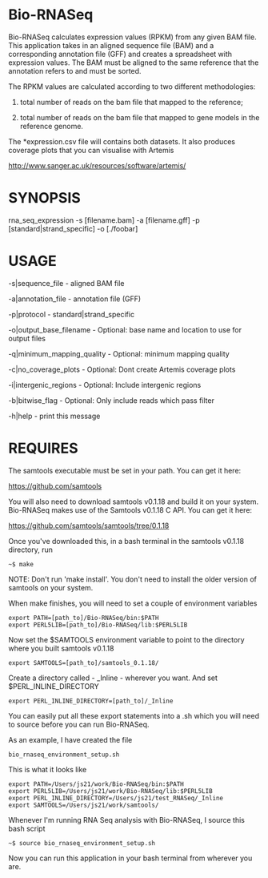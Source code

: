 Bio-RNASeq
==========

Bio-RNASeq calculates expression values (RPKM) from any given BAM file.  
This application takes in an aligned sequence file (BAM) and a corresponding annotation file (GFF) and creates a spreadsheet with expression values.
The BAM must be aligned to the same reference that the annotation refers to and must be sorted.

The RPKM values are calculated according to two different methodologies:

1) total number of reads on the bam file that mapped to the reference;

2) total number of reads on the bam file that mapped to gene models in the reference genome.

The *expression.csv file will contains both datasets. It also produces coverage plots that you can visualise with Artemis

http://www.sanger.ac.uk/resources/software/artemis/
 
  

SYNOPSIS
========

rna_seq_expression -s [filename.bam] -a [filename.gff] -p [standard|strand_specific] -o [./foobar]

USAGE
=====

-s|sequence_file             - aligned BAM file

-a|annotation_file           - annotation file (GFF)

-p|protocol                  - standard|strand_specific

-o|output_base_filename      - Optional: base name and location to use for output files

-q|minimum_mapping_quality   - Optional: minimum mapping quality

-c|no_coverage_plots         - Optional: Dont create Artemis coverage plots

-i|intergenic_regions        - Optional: Include intergenic regions

-b|bitwise_flag              - Optional: Only include reads which pass filter

-h|help                    - print this message


REQUIRES
========

The samtools executable must be set in your path. You can get it here:

https://github.com/samtools


You will also need to download samtools v0.1.18 and build it on your system. Bio-RNASeq makes use of the Samtools v0.1.18 C API. You can get it here:

https://github.com/samtools/samtools/tree/0.1.18

Once you've downloaded this, in a bash terminal in the samtools v0.1.18 directory, run

	~$ make

NOTE: Don't run 'make install'. You don't need to install the older version of samtools on your system.

When make finishes, you will need to set a couple of environment variables

	export PATH=[path_to]/Bio-RNASeq/bin:$PATH
	export PERL5LIB=[path_to]/Bio-RNASeq/lib:$PERL5LIB
	
Now set the $SAMTOOLS environment variable to point to the directory where you built samtools v0.1.18

	export SAMTOOLS=[path_to]/samtools_0.1.18/


Create a directory called - _Inline - wherever you want. And set $PERL\_INLINE\_DIRECTORY

	export PERL_INLINE_DIRECTORY=[path_to]/_Inline
	
You can easily put all these export statements into a .sh which you will need to source before you can run Bio-RNASeq.

As an example, I have created the file

	bio_rnaseq_environment_setup.sh	

This is what it looks like

	export PATH=/Users/js21/work/Bio-RNASeq/bin:$PATH
	export PERL5LIB=/Users/js21/work/Bio-RNASeq/lib:$PERL5LIB
	export PERL_INLINE_DIRECTORY=/Users/js21/test_RNASeq/_Inline
	export SAMTOOLS=/Users/js21/work/samtools/

Whenever I'm running RNA Seq analysis with Bio-RNASeq, I source this bash script

	~$ source bio_rnaseq_environment_setup.sh

Now you can run this application in your bash terminal from wherever you are.